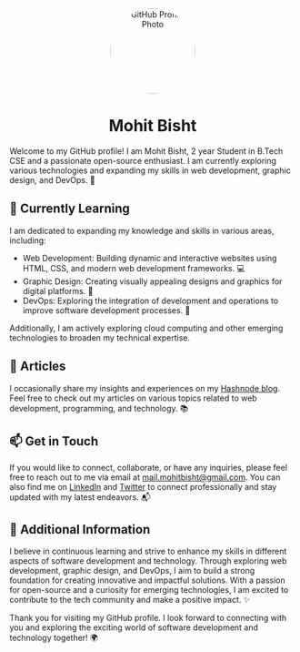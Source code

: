 <div align="center">
  <img src="https://avatars.githubusercontent.com/u/120316966?v=4" alt="GitHub Profile Photo" style="border-radius: 50%; width: 150px; height: 150px;">
  <h1>Mohit Bisht</h1>
</div>



Welcome to my GitHub profile! I am Mohit Bisht, 2 year Student in B.Tech CSE and a passionate open-source enthusiast. I am currently exploring various technologies and expanding my skills in web development, graphic design, and DevOps. 🚀

## 🌱 Currently Learning
I am dedicated to expanding my knowledge and skills in various areas, including:

- Web Development: Building dynamic and interactive websites using HTML, CSS, and modern web development frameworks. 💻
- Graphic Design: Creating visually appealing designs and graphics for digital platforms. 🎨
- DevOps: Exploring the integration of development and operations to improve software development processes. 🚀

Additionally, I am actively exploring cloud computing and other emerging technologies to broaden my technical expertise.

## 📝 Articles
I occasionally share my insights and experiences on my [Hashnode blog](https://mohitbisht70.hashnode.dev/). Feel free to check out my articles on various topics related to web development, programming, and technology. 📚

## 📫 Get in Touch
If you would like to connect, collaborate, or have any inquiries, please feel free to reach out to me via email at [mail.mohitbisht@gmail.com](mailto:mail.mohitbisht@gmail.com). You can also find me on [LinkedIn](https://www.linkedin.com/in/mohit-bisht70/) and [Twitter](https://twitter.com/MohitB_twt) to connect professionally and stay updated with my latest endeavors. 📬

## 🌟 Additional Information
I believe in continuous learning and strive to enhance my skills in different aspects of software development and technology. Through exploring web development, graphic design, and DevOps, I aim to build a strong foundation for creating innovative and impactful solutions. With a passion for open-source and a curiosity for emerging technologies, I am excited to contribute to the tech community and make a positive impact. ✨

Thank you for visiting my GitHub profile. I look forward to connecting with you and exploring the exciting world of software development and technology together! 🌍

